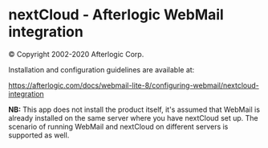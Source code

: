 nextCloud - Afterlogic WebMail integration
==========================================
© Copyright 2002-2020 Afterlogic Corp.

Installation and configuration guidelines are available at:

https://afterlogic.com/docs/webmail-lite-8/configuring-webmail/nextcloud-integration

**NB:** This app does not install the product itself, it's assumed that WebMail is already installed on the same server where you have nextCloud set up. The scenario of running WebMail and nextCloud on different servers is supported as well.
